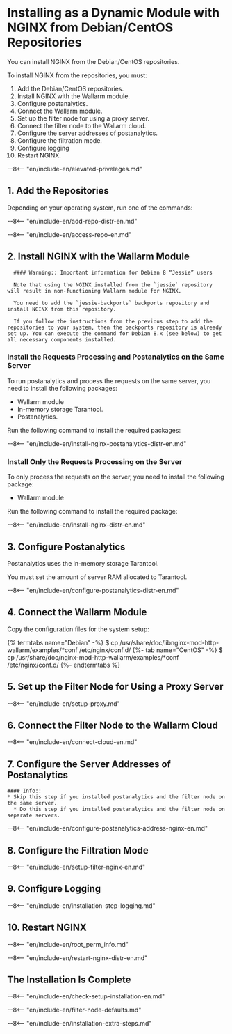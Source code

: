 # Installing as a Dynamic Module with NGINX from Debian/CentOS Repositories

You can install NGINX from the Debian/CentOS repositories.

To install NGINX from the repositories, you must:

1. Add the Debian/CentOS repositories.
2. Install NGINX with the Wallarm module.
3. Configure postanalytics.
4. Connect the Wallarm module.
5. Set up the filter node for using a proxy server.
6. Connect the filter node to the Wallarm cloud.
7. Configure the server addresses of postanalytics.
8. Configure the filtration mode.
9. Configure logging
10. Restart NGINX.

<!-- -->

--8<-- "en/include-en/elevated-priveleges.md"

<!-- -->     

## 1. Add the Repositories

Depending on your operating system, run one of the commands:

--8<-- "en/include-en/add-repo-distr-en.md"

<!-- -->

--8<-- "en/include-en/access-repo-en.md"

<!-- -->

## 2. Install NGINX with the Wallarm Module

      #### Warning:: Important information for Debian 8 “Jessie” users
      
      Note that using the NGINX installed from the `jessie` repository will result in non-functioning Wallarm module for NGINX.
      
      You need to add the `jessie-backports` backports repository and install NGINX from this repository.
      
      If you follow the instructions from the previous step to add the repositories to your system, then the backports repository is already set up. You can execute the command for Debian 8.x (see below) to get all necessary components installed.

<!-- -->

### Install the Requests Processing and Postanalytics on the Same Server

To run postanalytics and process the requests on the same server, you need to
install the following packages:

* Wallarm module
* In-memory storage Tarantool.
* Postanalytics.

Run the following command to install the required packages:

--8<-- "en/include-en/install-nginx-postanalytics-distr-en.md"

<!-- -->

### Install Only the Requests Processing on the Server

To only process the requests on the server, you need to install the following
package:

* Wallarm module

Run the following command to install the required package:

--8<-- "en/include-en/install-nginx-distr-en.md"

<!-- -->

## 3. Configure Postanalytics

Postanalytics uses the in-memory storage Tarantool.

You must set the amount of server RAM allocated to Tarantool.

--8<-- "en/include-en/configure-postanalytics-distr-en.md"

<!-- -->

## 4. Connect the Wallarm Module

Copy the configuration files for the system setup:

{% termtabs name="Debian" -%}
$ cp /usr/share/doc/libnginx-mod-http-wallarm/examples/*conf /etc/nginx/conf.d/
{%- tab name="CentOS" -%}
$ cp /usr/share/doc/nginx-mod-http-wallarm/examples/*conf /etc/nginx/conf.d/
{%- endtermtabs %}

<!-- -->

## 5. Set up the Filter Node for Using a Proxy Server

--8<-- "en/include-en/setup-proxy.md"

<!-- -->

## 6. Connect the Filter Node to the Wallarm Cloud

--8<-- "en/include-en/connect-cloud-en.md"

<!-- -->

## 7. Configure the Server Addresses of Postanalytics

    #### Info::
    * Skip this step if you installed postanalytics and the filter node on the same server.
      * Do this step if you installed postanalytics and the filter node on separate servers.

<!-- -->

--8<-- "en/include-en/configure-postanalytics-address-nginx-en.md"

<!-- -->

## 8. Configure the Filtration Mode

--8<-- "en/include-en/setup-filter-nginx-en.md"

<!-- -->

## 9. Configure Logging

<!-- -->
--8<-- "en/include-en/installation-step-logging.md"
<!-- -->

## 10. Restart NGINX

--8<-- "en/include-en/root_perm_info.md"

<!-- -->

<!-- -->

--8<-- "en/include-en/restart-nginx-distr-en.md"

<!-- -->

## The Installation Is Complete

--8<-- "en/include-en/check-setup-installation-en.md"

<!-- -->

--8<-- "en/include-en/filter-node-defaults.md"

<!-- -->

--8<-- "en/include-en/installation-extra-steps.md"